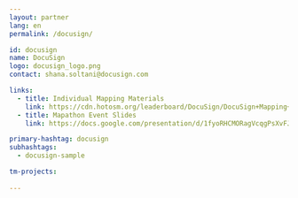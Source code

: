 ```yaml
---
layout: partner
lang: en
permalink: /docusign/

id: docusign
name: DocuSign
logo: docusign_logo.png
contact: shana.soltani@docusign.com

links:
  - title: Individual Mapping Materials
    link: https://cdn.hotosm.org/leaderboard/DocuSign/DocuSign+Mapping+how+to+guide.pdf
  - title: Mapathon Event Slides
    link: https://docs.google.com/presentation/d/1fyoRHCMORagVcqgPsXvFJbu7-ZW0KZOrrywAMTBr0jw/edit?usp=sharing

primary-hashtag: docusign
subhashtags:
  - docusign-sample

tm-projects:
    
---
```


